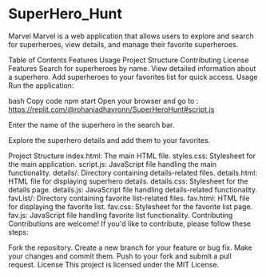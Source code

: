 # SuperHero_Hunt
Marvel Marvel is a web application that allows users to explore and search for superheroes, view details, and manage their favorite superheroes.

Table of Contents Features Usage Project Structure Contributing License Features Search for superheroes by name. View detailed information about a superhero. Add superheroes to your favorites list for quick access. Usage Run the application:

bash Copy code npm start Open your browser and go to :
https://replit.com/@rohanjadhavronn/SuperHeroHunt#script.js

Enter the name of the superhero in the search bar.

Explore the superhero details and add them to your favorites.

Project Structure index.html: The main HTML file. styles.css: Stylesheet for the main application. script.js: JavaScript file handling the main functionality. details/: Directory containing details-related files. details.html: HTML file for displaying superhero details. details.css: Stylesheet for the details page. details.js: JavaScript file handling details-related functionality. favList/: Directory containing favorite list-related files. fav.html: HTML file for displaying the favorite list. fav.css: Stylesheet for the favorite list page. fav.js: JavaScript file handling favorite list functionality. Contributing Contributions are welcome! If you'd like to contribute, please follow these steps:

Fork the repository. Create a new branch for your feature or bug fix. Make your changes and commit them. Push to your fork and submit a pull request. License This project is licensed under the MIT License.
